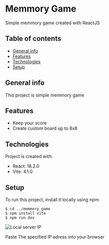 # Memmory Game

Simple memmory game created with ReactJS

## Table of contents
* [General info](#general-info)
* [Features](#feautres)
* [Technologies](#technologies)
* [Setup](#setup)

## General info
This project is simple memmory game

## Features
* Keep your score
* Create custom board up to 8x8

## Technologies
Project is created with:
* React: 18.2.0
* Vite: 4.1.0

## Setup
To run this project, install it locally using npm:
```
$ cd ../memmory_game
$ npm install vite
$ npm run dev
```
![Local server IP](image/readme_screenshot.png)

Paste The specified IP adress into your browser
